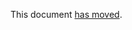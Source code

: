 This document [has moved].

[has moved]: https://github.com/dart-lang/language/blob/master/accepted/future-releases/2509-private-named-parameters/feature-specification.md
